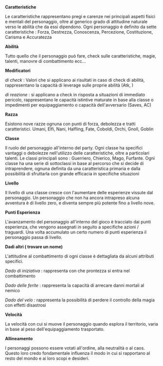 
**Caratteristiche**

Le caratteristiche rappresentano pregi e carenze nei principali aspetti fisici e mentali del personaggio, oltre al generico grado di attitudine naturale verso le abilità che da essi dipendono. Ogni personaggio è definito da sette caratteristiche : Forza, Destrezza, Conoscenza, Percezione, Costituzione, Carisma e Accuratezza

**Abilità**

Tutto quello che il personaggio può fare, check sulle caratteristiche, magie, talenti, manovre di combattimento ecc... 

**Modificatori**

*di check* : Valori che si applicano ai risultati in caso di check di abilità, rappresentano la capacità di leverage sulle proprie abilità (Atk, )

*di reazione* : si applicano a check in risposta a situazioni di immediato pericolo, rappresentano le capacità istintive maturate in base alla classe o impedimenti per equipaggiamento o capacità dell'avversario (Saves, AC)

**Razza**

Esistono nove razze ognuna con punti di forza, debolezza e tratti caratteristici.
Umani, Elfi, Nani, Halfling, Fate, Coboldi, Orchi, Gnoll, Goblin

**Classe**

Il ruolo del personaggio all'interno del party. Ogni classe ha specifici vantaggi o debolezze nell'utilizzo delle caratteristiche, oltre a particolari talenti. Le classi principali sono : Guerriero, Chierico, Mago, Furfante. Ogni classe ha una serie di sottoclassi in base al percorso che si decide di intraprendere, ognuna definita da una caratteristica primaria e dalla possibilità di sfruttarla con grande efficacia in specifiche situazioni

**Livello**

Il livello di una classe cresce con l'aumentare delle esperienze vissute dal personaggio. Un personaggio che non ha ancora intrapreso alcuna avventura è di livello zero, e diventa sempre più potente fino a livello nove.


**Punti Esperienza**

L'avanzamento del personaggio all'interno del gioco è tracciato dai punti esperienza, che vengono assegnati in seguito a specifiche azioni / traguardi. Una volta accumulato un certo numero di punti esperienza il personaggio passa di livello.

**Dadi altri ( trovare un nome)**

L'attitudine al combattimento di ogni classe è dettagliata da alcuni attributi specifici.

*Dado di iniziativa* : rappresenta con che prontezza si entra nel combattimento

*Dado delle ferite* : rappresenta la capacità di arrecare danni mortali al nemico

*Dado del velo* : rappresenta la possibilità di perdere il controllo della magia con effetti disastrosi

**Velocità**

La velocità con cui si muove il personaggio quando esplora il territorio, varia in base al peso dell'equipaggiamento trasportato.

**Allineamento**

I personaggi possono essere votati all'ordine, alla neutralità o al caos. Questo loro credo fondamentale influenza il modo in cui si rapportano al resto del mondo e ai loro scopi e desideri. 